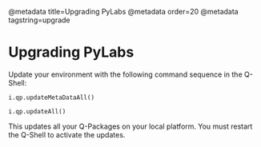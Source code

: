 @metadata title=Upgrading PyLabs
@metadata order=20
@metadata tagstring=upgrade

# Upgrading PyLabs

Update your environment with the following command sequence in the Q-Shell:

    i.qp.updateMetaDataAll()
    
    i.qp.updateAll()

This updates all your Q-Packages on your local platform. You must restart the Q-Shell to activate the updates.